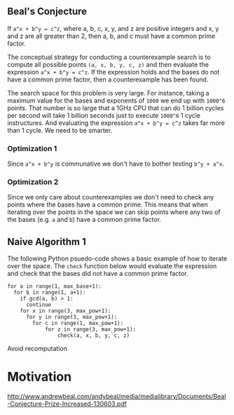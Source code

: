 ## Beal's Conjecture

If `a^x + b^y = c^z`, where a, b, c, x, y, and z are positive integers and x, y and z are all greater than 2, then a, b, and c must have a common prime factor.

The conceptual strategy for conducting a counterexample search is to compute all possible points `(a, x, b, y, c, z)` and then evaluate the expression `a^x + b^y = c^z`. If the expression holds and the bases do not have a common prime factor, then a counterexample has been found.

The search space for this problem is very large. For instance, taking a maximum value for the bases and exponents of `1000` we end up with `1000^6` points. That number is so large that a 1GHz CPU that can do 1 billion cycles per second will take 1 billion seconds just to execute `1000^6` 1 cycle instructures. And evaluating the expression `a^x + b^y = c^z` takes far more than 1 cycle. We need to be smarter.

### Optimization 1

Since `a^x + b^y` is communative we don't have to bother testing `b^y + a^x`.

### Optimization 2

Since we only care about counterexamples we don't need to check any points where the bases have a common prime. This means that when iterating over the points in the space we can skip points where any two of the bases (e.g. `a` and `b`) have a common prime factor.

## Naive Algorithm 1

The following Python psuedo-code shows a basic example of how to iterate over the space. The `check` function below would evaluate the expression and check that the bases did not have a common prime factor.

    for a in range(1, max_base+1):
      for b in range(1, a+1):
        if gcd(a, b) > 1:
          continue
        for x in range(3, max_pow+1):
          for y in range(3, max_pow+1):
            for c in range(1, max_pow+1):
                for z in range(3, max_pow+1):
                    check(a, x, b, y, c, z)



Avoid recomputation

# Motivation

http://www.andrewbeal.com/andybeal/media/medialibrary/Documents/Beal-Conjecture-Prize-Increased-130603.pdf
